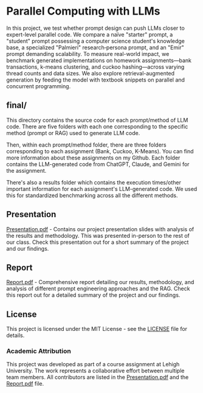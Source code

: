 # Parallel Computing with LLMs

In this project, we test whether prompt design can push LLMs closer to expert-level
parallel code. We compare a naïve "starter" prompt, a "student" prompt possessing a computer
science student's knowledge base, a specialized "Palmieri" research‐persona prompt, and an
"Emir" prompt demanding scalability. To measure real-world impact, we benchmark generated
implementations on homework assignments—bank transactions, k-means clustering, and cuckoo
hashing—across varying thread counts and data sizes. We also explore retrieval-augmented
generation by feeding the model with textbook snippets on parallel and concurrent programming.

## final/

This directory contains the source code for each prompt/method of LLM code. There are five folders with each one corresponding to the specific method (prompt or RAG) used to generate LLM code.

Then, within each prompt/method folder, there are three folders corresponding to each assignment (Bank, Cuckoo, K-Means). You can find more information about these assignments on my Github. Each folder contains the LLM-generated code from ChatGPT, Claude, and Gemini for the assignment.

There's also a results folder which contains the execution times/other important information for each assignment's LLM-generated code. We used this for standardized benchmarking across all the different methods.

## Presentation

[Presentation.pdf](Presentation.pdf) - Contains our project presentation slides with analysis of the results and methodology. This was presented in-person to the rest of our class. Check this presentation out for a short summary of the project and our findings.

## Report

[Report.pdf](Report.pdf) - Comprehensive report detailing our results, methodology, and analysis of different prompt engineering approaches and the RAG. Check this report out for a detailed summary of the project and our findings.

## License

This project is licensed under the MIT License - see the [LICENSE](LICENSE) file for details.

### Academic Attribution

This project was developed as part of a course assignment at Lehigh University. The work represents a collaborative effort between multiple team members. All contributors are listed in the [Presentation.pdf](Presentation.pdf) and the [Report.pdf](Report.pdf) file.

